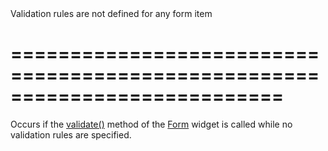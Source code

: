 <!--**
/*-------------------------------------------
    Auto-generated file. Do not modify.
-------------------------------------------

**-->
<!--d-->Validation rules are not defined for any form item<!--/d-->
===========================================================================
===========================================================================

<!--shortDescription-->
Occurs if the [validate()](/Documentation/ApiReference/UI_Widgets/dxForm/Methods/#validate) method of the [Form](/Documentation/ApiReference/UI_Widgets/dxForm/) widget is called while no validation rules are specified.
<!--/shortDescription-->

<!--fullDescription-->

<!--/fullDescription-->